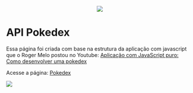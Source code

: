 <p align="center">
<img src="http://img.shields.io/static/v1?label=STATUS&message=CONCLUIDO&color=GREEN&style=for-the-badge"/>
</p> 
<h1>API Pokedex</h1>
<p>Essa página foi criada com base na estrutura da aplicação com javascript que o Roger Melo postou no Youtube: <a href="https://www.youtube.com/watch?v=Uptu3NrBFBM" target="_blank">Aplicação com JavaScript puro: Como desenvolver uma pokedex<a/> <p/>

<p>Acesse a página: <a href="https://anelisevaz.github.io/API-Pokedex/" target="_blank">Pokedex<a/> <p/>
<img src="https://64.media.tumblr.com/f1593c46d9a7c1fd87fc78af72ee7750/fe63b61a94073dc4-7c/s2048x3072/c330ab3d1eea4bd5a4e9c28159c233b0fe0e0e9e.png">
